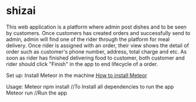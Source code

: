 # shizai
This web application is a platform where admin post dishes and to be seen by customers. Once customers has created orders and successfully send to admin, admin will find one of the rider through the platform for meal delivery. Once rider is assigned with an order, their view shows the detail of order such as customer's phone number, address, total charge and etc. As soon as rider has finished delivering food to customer, both customer and rider should click "Finish" in the app to end lifecycle of a order. 

Set up:
  Install Meteor in the machine
  [How to install Meteor](https://www.meteor.com/install)

Usage:
  Meteor npm install     //To Install all dependencies to run the app
  Meteor run             //Run the app

